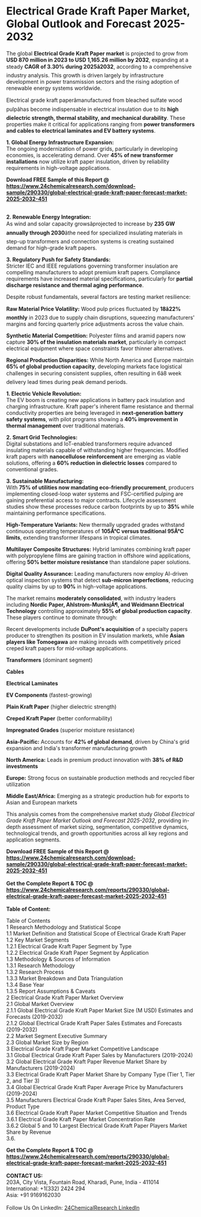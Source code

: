 <h1>Electrical Grade Kraft Paper Market, Global Outlook and Forecast 2025-2032</h1><p>The global <strong>Electrical Grade Kraft Paper market</strong> is projected to grow from <strong>USD 870 million in 2023 to USD 1,165.26 million by 2032</strong>, expanding at a steady <strong>CAGR of 3.30% during 2025â2032</strong>, according to a comprehensive industry analysis. This growth is driven largely by infrastructure development in power transmission sectors and the rising adoption of renewable energy systems worldwide.</p><p>Electrical grade kraft paperâmanufactured from bleached sulfate wood pulpâhas become indispensable in electrical insulation due to its <strong>high dielectric strength, thermal stability, and mechanical durability</strong>. These properties make it critical for applications ranging from <strong>power transformers and cables to electrical laminates and EV battery systems</strong>.</p><p><strong>1. Global Energy Infrastructure Expansion:</strong><br>
The ongoing modernization of power grids, particularly in developing economies, is accelerating demand. Over <strong>45% of new transformer installations</strong> now utilize kraft paper insulation, driven by reliability requirements in high-voltage applications.</p><div><b>Download FREE Sample of this Report @ 
            <a href="https://www.24chemicalresearch.com/download-sample/290330/global-electrical-grade-kraft-paper-forecast-market-2025-2032-451">
            https://www.24chemicalresearch.com/download-sample/290330/global-electrical-grade-kraft-paper-forecast-market-2025-2032-451</a></b></div><br><p><strong>2. Renewable Energy Integration:</strong><br>
As wind and solar capacity growsâprojected to increase by <strong>235 GW annually through 2030</strong>âthe need for specialized insulating materials in step-up transformers and connection systems is creating sustained demand for high-grade kraft papers.</p><p><strong>3. Regulatory Push for Safety Standards:</strong><br>
Stricter IEC and IEEE regulations governing transformer insulation are compelling manufacturers to adopt premium kraft papers. Compliance requirements have increased material specifications, particularly for <strong>partial discharge resistance and thermal aging performance</strong>.</p><p>Despite robust fundamentals, several factors are testing market resilience:</p><p><strong>Raw Material Price Volatility:</strong> Wood pulp prices fluctuated by <strong>18â22% monthly</strong> in 2023 due to supply chain disruptions, squeezing manufacturers' margins and forcing quarterly price adjustments across the value chain.</p><p><strong>Synthetic Material Competition:</strong> Polyester films and aramid papers now capture <strong>30% of the insulation materials market</strong>, particularly in compact electrical equipment where space constraints favor thinner alternatives.</p><p><strong>Regional Production Disparities:</strong> While North America and Europe maintain <strong>65% of global production capacity</strong>, developing markets face logistical challenges in securing consistent supplies, often resulting in 6â8 week delivery lead times during peak demand periods.</p><p><strong>1. Electric Vehicle Revolution:</strong><br>
The EV boom is creating new applications in battery pack insulation and charging infrastructure. Kraft paper's inherent flame resistance and thermal conductivity properties are being leveraged in <strong>next-generation battery safety systems</strong>, with pilot programs showing a <strong>40% improvement in thermal management</strong> over traditional materials.</p><p><strong>2. Smart Grid Technologies:</strong><br>
Digital substations and IoT-enabled transformers require advanced insulating materials capable of withstanding higher frequencies. Modified kraft papers with <strong>nanocellulose reinforcement</strong> are emerging as viable solutions, offering a <strong>60% reduction in dielectric losses</strong> compared to conventional grades.</p><p><strong>3. Sustainable Manufacturing:</strong><br>
With <strong>75% of utilities now mandating eco-friendly procurement</strong>, producers implementing closed-loop water systems and FSC-certified pulping are gaining preferential access to major contracts. Lifecycle assessment studies show these processes reduce carbon footprints by up to <strong>35%</strong> while maintaining performance specifications.</p><p><strong>High-Temperature Variants:</strong> New thermally upgraded grades withstand continuous operating temperatures of <strong>105Â°C versus traditional 95Â°C limits</strong>, extending transformer lifespans in tropical climates.</p><p><strong>Multilayer Composite Structures:</strong> Hybrid laminates combining kraft paper with polypropylene films are gaining traction in offshore wind applications, offering <strong>50% better moisture resistance</strong> than standalone paper solutions.</p><p><strong>Digital Quality Assurance:</strong> Leading manufacturers now employ AI-driven optical inspection systems that detect <strong>sub-micron imperfections</strong>, reducing quality claims by up to <strong>90%</strong> in high-voltage applications.</p><p>The market remains <strong>moderately consolidated</strong>, with industry leaders including <strong>Nordic Paper, Ahlstrom-MunksjÃ¶, and Weidmann Electrical Technology</strong> controlling approximately <strong>55% of global production capacity</strong>. These players continue to dominate through:</p><p>Recent developments include <strong>DuPont's acquisition</strong> of a specialty papers producer to strengthen its position in EV insulation markets, while <strong>Asian players like Tomoegawa</strong> are making inroads with competitively priced creped kraft papers for mid-voltage applications.</p><p><strong>Transformers</strong> (dominant segment)</p><p><strong>Cables</strong></p><p><strong>Electrical Laminates</strong></p><p><strong>EV Components</strong> (fastest-growing)</p><p><strong>Plain Kraft Paper</strong> (higher dielectric strength)</p><p><strong>Creped Kraft Paper</strong> (better conformability)</p><p><strong>Impregnated Grades</strong> (superior moisture resistance)</p><p><strong>Asia-Pacific:</strong> Accounts for <strong>42% of global demand</strong>, driven by China's grid expansion and India's transformer manufacturing growth</p><p><strong>North America:</strong> Leads in premium product innovation with <strong>38% of R&amp;D investments</strong></p><p><strong>Europe:</strong> Strong focus on sustainable production methods and recycled fiber utilization</p><p><strong>Middle East/Africa:</strong> Emerging as a strategic production hub for exports to Asian and European markets</p><p>This analysis comes from the comprehensive market study <em>Global Electrical Grade Kraft Paper Market Outlook and Forecast 2025-2032</em>, providing in-depth assessment of market sizing, segmentation, competitive dynamics, technological trends, and growth opportunities across all key regions and application segments.</p><div><b>Download FREE Sample of this Report @ 
            <a href="https://www.24chemicalresearch.com/download-sample/290330/global-electrical-grade-kraft-paper-forecast-market-2025-2032-451">
            https://www.24chemicalresearch.com/download-sample/290330/global-electrical-grade-kraft-paper-forecast-market-2025-2032-451</a></b></div><br><div><b>Get the Complete Report & TOC @ 
            <a href="https://www.24chemicalresearch.com/reports/290330/global-electrical-grade-kraft-paper-forecast-market-2025-2032-451">
            https://www.24chemicalresearch.com/reports/290330/global-electrical-grade-kraft-paper-forecast-market-2025-2032-451</a></b></div><br>
            <b>Table of Content:</b><p>Table of Contents<br />
1 Research Methodology and Statistical Scope<br />
1.1 Market Definition and Statistical Scope of Electrical Grade Kraft Paper<br />
1.2 Key Market Segments<br />
1.2.1 Electrical Grade Kraft Paper Segment by Type<br />
1.2.2 Electrical Grade Kraft Paper Segment by Application<br />
1.3 Methodology & Sources of Information<br />
1.3.1 Research Methodology<br />
1.3.2 Research Process<br />
1.3.3 Market Breakdown and Data Triangulation<br />
1.3.4 Base Year<br />
1.3.5 Report Assumptions & Caveats<br />
2 Electrical Grade Kraft Paper Market Overview<br />
2.1 Global Market Overview<br />
2.1.1 Global Electrical Grade Kraft Paper Market Size (M USD) Estimates and Forecasts (2019-2032)<br />
2.1.2 Global Electrical Grade Kraft Paper Sales Estimates and Forecasts (2019-2032)<br />
2.2 Market Segment Executive Summary<br />
2.3 Global Market Size by Region<br />
3 Electrical Grade Kraft Paper Market Competitive Landscape<br />
3.1 Global Electrical Grade Kraft Paper Sales by Manufacturers (2019-2024)<br />
3.2 Global Electrical Grade Kraft Paper Revenue Market Share by Manufacturers (2019-2024)<br />
3.3 Electrical Grade Kraft Paper Market Share by Company Type (Tier 1, Tier 2, and Tier 3)<br />
3.4 Global Electrical Grade Kraft Paper Average Price by Manufacturers (2019-2024)<br />
3.5 Manufacturers Electrical Grade Kraft Paper Sales Sites, Area Served, Product Type<br />
3.6 Electrical Grade Kraft Paper Market Competitive Situation and Trends<br />
3.6.1 Electrical Grade Kraft Paper Market Concentration Rate<br />
3.6.2 Global 5 and 10 Largest Electrical Grade Kraft Paper Players Market Share by Revenue<br />
3.6.</p><div><b>Get the Complete Report & TOC @ 
            <a href="https://www.24chemicalresearch.com/reports/290330/global-electrical-grade-kraft-paper-forecast-market-2025-2032-451">
            https://www.24chemicalresearch.com/reports/290330/global-electrical-grade-kraft-paper-forecast-market-2025-2032-451</a></b></div><br><b>CONTACT US:</b><br>
            203A, City Vista, Fountain Road, Kharadi, Pune, India - 411014<br>
            International: +1(332) 2424 294<br>
            Asia: +91 9169162030 <br><br>
            Follow Us On LinkedIn: <a href="https://www.linkedin.com/company/24chemicalresearch/">24ChemicalResearch LinkedIn</a>